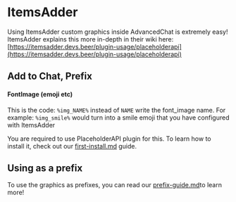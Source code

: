 # ItemsAdder

Using ItemsAdder custom graphics inside AdvancedChat is extremely easy! ItemsAdder explains this more in-depth in their wiki here: [https://itemsadder.devs.beer/plugin-usage/placeholderapi](https://itemsadder.devs.beer/plugin-usage/placeholderapi)

## Add to Chat, Prefix

#### FontImage (emoji etc) <a href="#fontimage-emoji-etc" id="fontimage-emoji-etc"></a>

This is the code: `%img_NAME%` instead of `NAME` write the font\_image name. For example: `%img_smile%` would turn into a smile emoji that you have configured with ItemsAdder

You are required to use PlaceholderAPI plugin for this. To learn how to install it, check out our [first-install.md](../../first-install.md "mention") guide.

## Using as a prefix

To use the graphics as prefixes, you can read our [prefix-guide.md](../../guides/prefix-guide.md "mention")to learn more!
